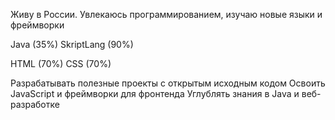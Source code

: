 Живу в России. Увлекаюсь программированием, изучаю новые языки и фреймворки

**<BASIC-PROGRAMMING>**

Java (35%)
SkriptLang (90%)

**<WEB-PROGRAMMING>**

HTML (70%)
CSS (70%)

**<INTERESTS>**

Разрабатывать полезные проекты с открытым исходным кодом
Освоить JavaScript и фреймворки для фронтенда
Углублять знания в Java и веб-разработке
